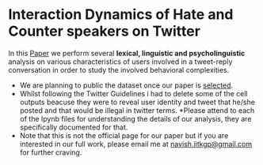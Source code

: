 # Interaction Dynamics of Hate and Counter speakers on Twitter

In this [Paper](https://easychair.org/conferences/submission.cgi?submission=4093468;a=20231343) we perform  several __lexical, linguistic and psycholinguistic__ analysis on various characteristics of users involved in a tweet-reply conversation in order to study the involved behavioral complexities.

* We are planning to public the dataset once our paper is [selected](https://www2019.thewebconf.org/).
* Whilst following the Twitter Guidelines i had to delete some of the cell outputs beacuse they were to reveal user identity and tweet that he/she posted and that would be illegal in twitter terms.
*Please attend to each of the Ipynb files for understanding the details of our analysis, they are specifically documented for that.
* Note that this is not the official page for our paper but if you are interested in our full work, please email me at navish.iitkgp@gmail.com for further craving. 
